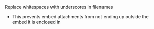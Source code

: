 Replace whitespaces with underscores in filenames
- This prevents embed attachments from not ending up outside the embed it is enclosed in
